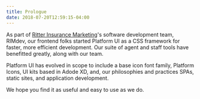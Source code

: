 ```yaml
---
title: Prologue
date: 2018-07-20T12:59:15-04:00
---
```

As part of [Ritter Insurance Marketing](https://ritterim.com)'s software development team, RIMdev, our frontend folks started Platform UI as a CSS framework for faster, more efficient development. Our suite of agent and staff tools have benefitted greatly, along with our team.

Platform UI has evolved in scope to include a base icon font family, Platform Icons, UI kits based in Adode XD, and, our philosophies and practices SPAs, static sites, and application development. 

We hope you find it as useful and easy to use as we do.